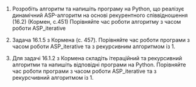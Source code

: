 1. Розробіть алгоритм та напишіть програму на Python, що реалізує динамічний ASP-алгоритм на основі рекурентного співвідношення (16.2) (Кормен, с.451)
Порівняйте час роботи алгоритму з часом роботи ASP_iterative

2. Задача 16.1.5 з Кормена (с. 457). Порівняйте час роботи програми з часом роботи ASP_iterative та з рекурсивним алгоритмом із 1.

3. Для задачі 16.1.2 з Кормена складіть ітераційний та рекурсивний алгоритми та напишіть відповідні програми на Python.  Порівняйте час роботи програми з часом роботи ASP_iterative та з рекурсчивний алгоритмом із 1.
